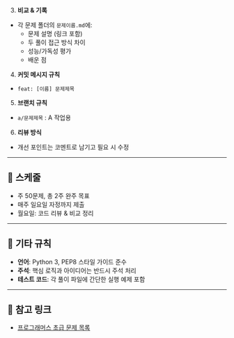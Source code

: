 3. **비교 & 기록**
- 각 문제 폴더의 `문제이름.md`에:
  - 문제 설명 (링크 포함)
  - 두 풀이 접근 방식 차이
  - 성능/가독성 평가
  - 배운 점
4. **커밋 메시지 규칙**
- `feat: [이름] 문제제목`
5. **브랜치 규칙**
- `a/문제제목` : A 작업용
6. **리뷰 방식**
- 개선 포인트는 코멘트로 남기고 필요 시 수정

---

## 📅 스케줄
- 주 50문제, 총 2주 완주 목표
- 매주 일요일 자정까지 제출
- 월요일: 코드 리뷰 & 비교 정리

---

## 📜 기타 규칙
- **언어**: Python 3, PEP8 스타일 가이드 준수
- **주석**: 핵심 로직과 아이디어는 반드시 주석 처리
- **테스트 코드**: 각 풀이 파일에 간단한 실행 예제 포함

---

## 📂 참고 링크
- [프로그래머스 초급 문제 목록](https://school.programmers.co.kr/learn/challenges/beginner?order=acceptance_desc)
